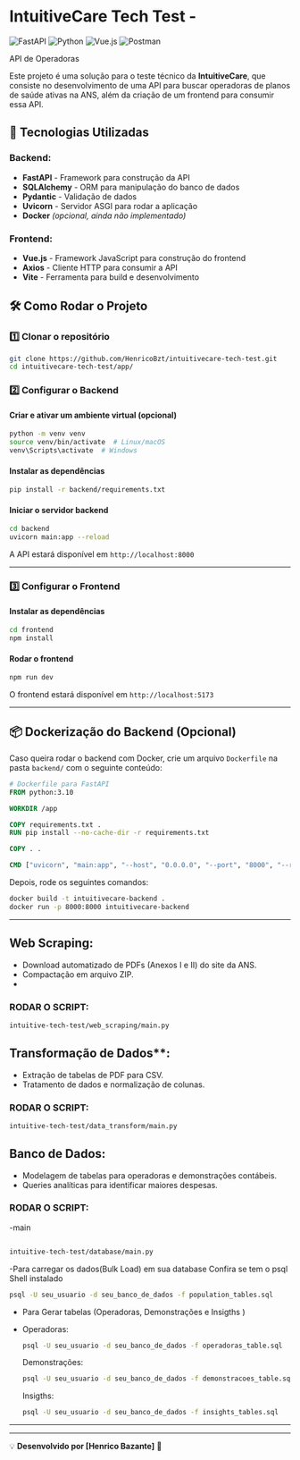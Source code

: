 ﻿# IntuitiveCare Tech Test - 


![FastAPI](https://img.shields.io/badge/FastAPI-005571?style=for-the-badge&logo=fastapi)
![Python](https://img.shields.io/badge/python-3670A0?style=for-the-badge&logo=python&logoColor=ffdd54)
![Vue.js](https://img.shields.io/badge/vuejs-%2335495e.svg?style=for-the-badge&logo=vuedotjs&logoColor=%234FC08D)
![Postman](https://img.shields.io/badge/Postman-FF6C37?style=for-the-badge&logo=postman&logoColor=white)

API de Operadoras

Este projeto é uma solução para o teste técnico da **IntuitiveCare**, que consiste no desenvolvimento de uma API para buscar operadoras de planos de saúde ativas na ANS, além da criação de um frontend para consumir essa API.

## 🚀 Tecnologias Utilizadas

### Backend:
- **FastAPI** - Framework para construção da API
- **SQLAlchemy** - ORM para manipulação do banco de dados
- **Pydantic** - Validação de dados
- **Uvicorn** - Servidor ASGI para rodar a aplicação
- **Docker** *(opcional, ainda não implementado)*

### Frontend:
- **Vue.js** - Framework JavaScript para construção do frontend
- **Axios** - Cliente HTTP para consumir a API
- **Vite** - Ferramenta para build e desenvolvimento



## 🛠️ Como Rodar o Projeto

### 1️⃣ Clonar o repositório
```bash
git clone https://github.com/HenricoBzt/intuitivecare-tech-test.git
cd intuitivecare-tech-test/app/
```

### 2️⃣ Configurar o Backend

#### Criar e ativar um ambiente virtual (opcional)
```bash
python -m venv venv
source venv/bin/activate  # Linux/macOS
venv\Scripts\activate  # Windows
```

#### Instalar as dependências
```bash
pip install -r backend/requirements.txt
```

#### Iniciar o servidor backend
```bash
cd backend
uvicorn main:app --reload
```
A API estará disponível em `http://localhost:8000`

---

### 3️⃣ Configurar o Frontend

#### Instalar as dependências
```bash
cd frontend
npm install
```

#### Rodar o frontend
```bash
npm run dev
```
O frontend estará disponível em `http://localhost:5173`

---

## 📦 Dockerização do Backend (Opcional)
Caso queira rodar o backend com Docker, crie um arquivo `Dockerfile` na pasta `backend/` com o seguinte conteúdo:

```dockerfile
# Dockerfile para FastAPI
FROM python:3.10

WORKDIR /app

COPY requirements.txt .
RUN pip install --no-cache-dir -r requirements.txt

COPY . .

CMD ["uvicorn", "main:app", "--host", "0.0.0.0", "--port", "8000", "--reload"]
```

Depois, rode os seguintes comandos:
```bash
docker build -t intuitivecare-backend .
docker run -p 8000:8000 intuitivecare-backend
```

---

 ## Web Scraping:  
   - Download automatizado de PDFs (Anexos I e II) do site da ANS.  
   - Compactação em arquivo ZIP.
   -
   ### RODAR O SCRIPT:
   ```bash
intuitive-tech-test/web_scraping/main.py
```
  

## Transformação de Dados**:  
   - Extração de tabelas de PDF para CSV.  
   - Tratamento de dados e normalização de colunas.
 ### RODAR O SCRIPT:
   ```bash
intuitive-tech-test/data_transform/main.py
```
  

## Banco de Dados:  
   - Modelagem de tabelas para operadoras e demonstrações contábeis.  
   - Queries analíticas para identificar maiores despesas.
 ### RODAR O SCRIPT:
 -main
   ```bash

intuitive-tech-test/database/main.py
```
-Para carregar os dados(Bulk Load) em sua database
Confira se tem o psql Shell instalado
```bash
psql -U seu_usuario -d seu_banco_de_dados -f population_tables.sql
```
- Para Gerar tabelas (Operadoras, Demonstrações e Insigths )
- 
  Operadoras:
  ```bash
  psql -U seu_usuario -d seu_banco_de_dados -f operadoras_table.sql
  ```
  Demonstrações:
  ```bash
  psql -U seu_usuario -d seu_banco_de_dados -f demonstracoes_table.sql
  ```

  Insigths:
  ```bash
  psql -U seu_usuario -d seu_banco_de_dados -f insights_tables.sql
  ```
  
  
---


---




💡 **Desenvolvido por [Henrico Bazante]** 🚀
